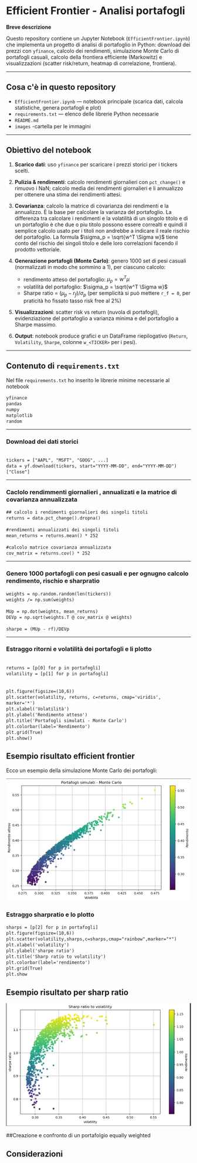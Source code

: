 # Efficient Frontier - Analisi portafogli 

**Breve descrizione**

Questo repository contiene un Jupyter Notebook (`EfficientFrontier.ipynb`) che implementa un progetto di analisi di portafoglio in Python: download dei prezzi con `yfinance`, calcolo dei rendimenti, simulazione Monte Carlo di portafogli casuali, calcolo della frontiera efficiente (Markowitz) e visualizzazioni (scatter risk/return, heatmap di correlazione, frontiera).

---

## Cosa c'è in questo repository

* `EfficientFrontier.ipynb` — notebook principale (scarica dati, calcola statistiche, genera portafogli e plot)
* `requirements.txt` — elenco delle librerie Python necessarie
* `README.md` 
* `images` -cartella per le immagini

---

## Obiettivo del notebook

1. **Scarico dati**: uso `yfinance` per scaricare i prezzi storici per i tickers scelti.
2. **Pulizia & rendimenti**: calcolo rendimenti giornalieri con `pct_change()` e rimuovo i NaN; calcolo media dei rendimenti giornalieri e li annualizzo per ottenere una stima dei rendimenti attesi.
3. **Covarianza**: calcolo la matrice di covarianza dei rendimenti e la annualizzo. È la base per calcolare la varianza del portafoglio.
La differenza tra calcolare i rendimenti e la volatilità di un singolo titolo e di un portafoglio è che due o piu titolo possono essere correalti e quindi il semplice calcolo usato per i titoli non andrebbe a indicare il reale rischio del portafoglio. La formula $\sigma_p = \sqrt{w^T \Sigma w}$ tiene conto del rischio dei singoli titolo e delle loro correlazioni facendo il prodotto vettoriale.
4. **Generazione portafogli (Monte Carlo)**: genero 1000 set di pesi casuali (normalizzati in modo che sommino a 1), per ciascuno calcolo:

   * rendimento atteso del portafoglio: $\mu_p = w^T \mu$
   * volatilità del portafoglio: $\sigma_p = \sqrt{w^T \Sigma w}$
   * Sharpe ratio = ($\mu_p - r_f) / \sigma_p$ (per semplicità si può mettere `r_f = 0`,
   per praticità ho fissato tasso risk free al 2%)
5. **Visualizzazioni**: scatter risk vs return (nuvola di portafogli), evidenziazione del portafoglio a varianza minima e del portafoglio a Sharpe massimo.
6. **Output**: notebook produce grafici e un DataFrame riepilogativo (`Return`, `Volatility`, `Sharpe`, colonne `w_<TICKER>` per i pesi).

---

## Contenuto di `requirements.txt`

Nel file `requirements.txt` ho inserito le librerie minime necessarie al notebook

```
yfinance
pandas
numpy
matplotlib
random

```
---

### Download dei dati storici

```

tickers = ["AAPL", "MSFT", "GOOG", ...]
data = yf.download(tickers, start="YYYY-MM-DD", end="YYYY-MM-DD")["Close"]

```

---

### Caclolo rendimmenti giornalieri , annualizati e la matrice di covarianza annualizzata

```
## calcolo i rendimenti giornalieri dei singoli titoli  
returns = data.pct_change().dropna() 

#rendimenti annualizzati dei singoli titoli 
mean_returns = returns.mean() * 252

#calcolo matrice covarianza annualizzata
cov_matrix = returns.cov() * 252
```
---

### Genero 1000 portafogli con pesi casuali e per ognugno calcolo rendimento, rischio e sharpratio

```
weights = np.random.random(len(tickers))  
weights /= np.sum(weights)  

MUp = np.dot(weights, mean_returns)
DEVp = np.sqrt(weights.T @ cov_matrix @ weights)

sharpe = (MUp - rf)/DEVp

```
---
### Estraggo ritorni e volatilità dei portafogli e li plotto 

```

returns = [p[0] for p in portafogli]
volatility = [p[1] for p in portafogli]


plt.figure(figsize=(10,6))
plt.scatter(volatility, returns, c=returns, cmap='viridis', marker='*')
plt.xlabel('Volatilità')
plt.ylabel('Rendimento atteso')
plt.title('Portafogli simulati - Monte Carlo')
plt.colorbar(label='Rendimento')
plt.grid(True)
plt.show()
```


## Esempio risultato efficient frontier

Ecco un esempio della simulazione Monte Carlo dei portafogli:

![Efficient Frontier](images/EF.png)


### Estraggo sharpratio e lo plotto

```
sharps = [p[2] for p in portafogli]
plt.figure(figsize=(10,6))
plt.scatter(volatility,sharps,c=sharps,cmap="rainbow",marker="*")
plt.xlabel('volatility')
plt.ylabel('sharpe ratio')
plt.title('Sharp ratio to volatility')
plt.colorbar(label='rendimento')
plt.grid(True)
plt.show
```

## Esempio risultato per sharp ratio


![Efficient Frontier](images/sharp.png)	


##Creazione e confronto di un portafolgio equally weighted



## Considerazioni





